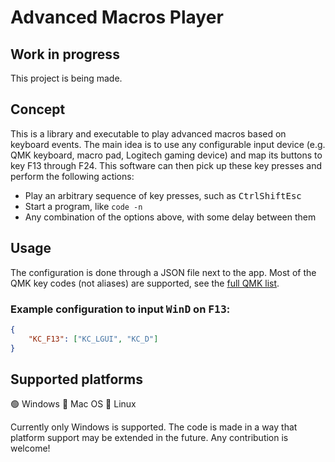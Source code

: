 # Advanced Macros Player

## Work in progress

This project is being made.

## Concept

This is a library and executable to play advanced macros based on keyboard events. The main idea is to use any configurable input device (e.g. QMK keyboard, macro pad, Logitech gaming device) and map its buttons to key F13 through F24. This software can then pick up these key presses and perform the following actions:

* Play an arbitrary sequence of key presses, such as <kbd>Ctrl</kbd><kbd>Shift</kbd><kbd>Esc</kbd>
* Start a program, like `code -n`
* Any combination of the options above, with some delay between them

## Usage

The configuration is done through a JSON file next to the app. Most of the QMK key codes (not aliases) are supported, see the [full QMK list](https://beta.docs.qmk.fm/using-qmk/simple-keycodes/keycodes).

### Example configuration to input <kbd>Win</kbd><kbd>D</kbd> on <kbd>F13</kbd>:



```json
{
    "KC_F13": ["KC_LGUI", "KC_D"]
}
```

## Supported platforms

 :green_circle: Windows
 :red_circle: Mac OS
 :red_circle: Linux

Currently only Windows is supported. The code is made in a way that platform support may be extended in the future. Any contribution is welcome!
